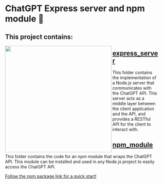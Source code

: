 # ChatGPT Express server and npm module 🤖

## This project contains:
<a href="url"><img src="https://user-images.githubusercontent.com/64712227/222500018-e1aa2fe4-9a61-4205-bba8-f1d41b102156.png" align="left" height="350" ></a>

## [express_server](https://github.com/FrancescoCoding/Node-chatGPT-api-starter-template/tree/main/express_server)
 This folder contains the implementation of a Node.js server that communicates with the ChatGPT API. This server acts as a middle layer between the client application and the API, and provides a RESTful API for the client to interact with.

## [npm_module](https://github.com/FrancescoCoding/Node-chatGPT-api-starter-template/tree/main/npm_module)
This folder contains the code for an npm module that wraps the ChatGPT API. This module can be installed and used in any Node.js project to easily access the ChatGPT API.

[Follow the npm package link for a quick start!](https://www.npmjs.com/package/easygpt)
